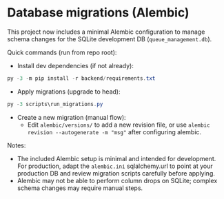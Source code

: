 # Database migrations (Alembic)

This project now includes a minimal Alembic configuration to manage schema changes for the SQLite development DB (`queue_management.db`).

Quick commands (run from repo root):

- Install dev dependencies (if not already):

```powershell
py -3 -m pip install -r backend/requirements.txt
```

- Apply migrations (upgrade to head):

```powershell
py -3 scripts\run_migrations.py
```

- Create a new migration (manual flow):
  - Edit `alembic/versions/` to add a new revision file, or use `alembic revision --autogenerate -m "msg"` after configuring alembic.

Notes:
- The included Alembic setup is minimal and intended for development. For production, adapt the `alembic.ini` sqlalchemy.url to point at your production DB and review migration scripts carefully before applying.
- Alembic may not be able to perform column drops on SQLite; complex schema changes may require manual steps.
